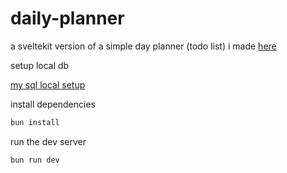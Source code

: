 # daily-planner

a sveltekit version of a simple day planner (todo list) i made [here](https://github.com/justisabelll/day-planner)

setup local db

[my sql local setup](https://orm.drizzle.team/docs/guides/mysql-local-setup)

install dependencies

```bash
bun install
```

run the dev server

```bash
bun run dev
```
